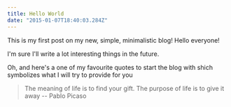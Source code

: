 ```yaml
---
title: Hello World
date: "2015-01-07T18:40:03.284Z"
---
```


This is my first post on my new, simple, minimalistic blog! Hello everyone!

I'm sure I'll write a lot interesting things in the future.

Oh, and here's a one of my favourite quotes to start the blog with
shich symbolizes what I will try to provide for you

> The meaning of life is to find your gift. 
> The purpose of life is to give it away
> -- Pablo Picaso
